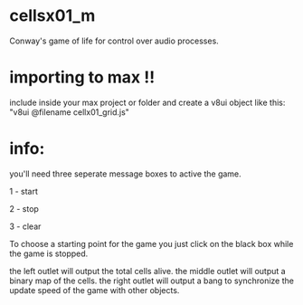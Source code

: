 # cellsx01_m
Conway's game of life for control over audio processes.

# importing to max !!
include inside your max project or folder and create a v8ui object like this:
"v8ui @filename cellx01_grid.js"

# info:
you'll need three seperate message boxes to active the game.

1 - start

2 - stop

3 - clear

To choose a starting point for the game you just click on the black box while the game is stopped.

the left outlet will output the total cells alive.
the middle outlet will output a binary map of the cells.
the right outlet will output a bang to synchronize the update speed of the game with other objects.
